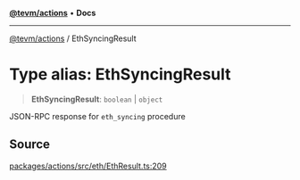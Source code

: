 [**@tevm/actions**](../README.md) • **Docs**

***

[@tevm/actions](../globals.md) / EthSyncingResult

# Type alias: EthSyncingResult

> **EthSyncingResult**: `boolean` \| `object`

JSON-RPC response for `eth_syncing` procedure

## Source

[packages/actions/src/eth/EthResult.ts:209](https://github.com/evmts/tevm-monorepo/blob/main/packages/actions/src/eth/EthResult.ts#L209)
